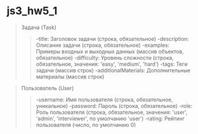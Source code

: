 # js3_hw5_1

>Задача (Task)
> >-title: Заголовок задачи (строка, обязательное)
> >-description: Описание задачи (строка, обязательное)
> >-examples: Примеры входных и выходных данных (массив объектов, обязательное)
> >-difficulty: Уровень сложности (строка, обязательное, значения: 'easy', 'medium', 'hard')
> >-tags: Теги задачи (массив строк)
> >-additionalMaterials: Дополнительные материалы (массив строк)

>Пользователь (User)
> >-username: Имя пользователя (строка, обязательное, уникальное)
> >-password: Пароль (строка, обязательное)
> >-role: Роль пользователя (строка, обязательное, значения: 'user', 'admin', 'interviewer', по умолчанию 'user')
> >-rating: Рейтинг пользователя (число, по умолчанию 0)